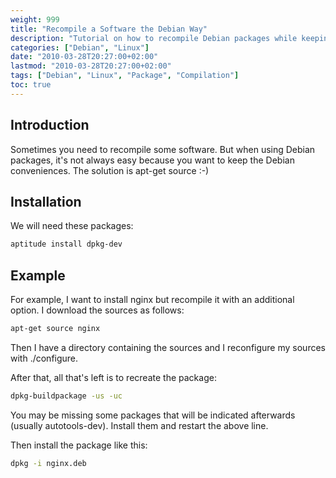 ```yaml
---
weight: 999
title: "Recompile a Software the Debian Way"
description: "Tutorial on how to recompile Debian packages while keeping the Debian package system benefits."
categories: ["Debian", "Linux"]
date: "2010-03-28T20:27:00+02:00"
lastmod: "2010-03-28T20:27:00+02:00"
tags: ["Debian", "Linux", "Package", "Compilation"]
toc: true
---
```


## Introduction

Sometimes you need to recompile some software. But when using Debian packages, it's not always easy because you want to keep the Debian conveniences. The solution is apt-get source :-)

## Installation

We will need these packages:

```bash
aptitude install dpkg-dev
```

## Example

For example, I want to install nginx but recompile it with an additional option. I download the sources as follows:

```bash
apt-get source nginx
```

Then I have a directory containing the sources and I reconfigure my sources with ./configure.

After that, all that's left is to recreate the package:

```bash
dpkg-buildpackage -us -uc
```

You may be missing some packages that will be indicated afterwards (usually autotools-dev). Install them and restart the above line.

Then install the package like this:

```bash
dpkg -i nginx.deb
```
